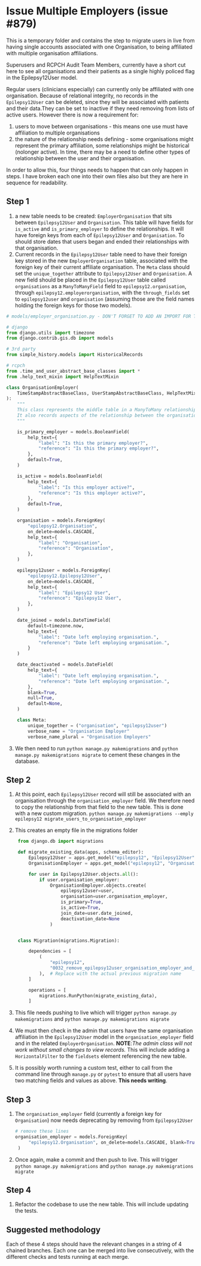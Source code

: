 # Issue Multiple Employers (issue #879)

This is a temporary folder and contains the step to migrate users in live from having single accounts associated with one Organisation, to being affiliated with multiple organisation affiliations. 

Superusers and RCPCH Audit Team Members, currently have a short cut here to see all organisations and their patients as a single highly policed flag in the Epilepsy12User model.

Regular users (clinicians especially) can currently only be affiliated with one organisation. Because of relational integrity, no records in the `Epilepsy12User` can be deleted, since they will be associated with patients and their data.They can be set to inactive if they need removing from lists of active users. However there is now a requirement for:

1. users to move between organisations - this means one use must have affiliation to multiple organisations
2. the nature of the relationship needs defining - some organisations might represent the primary affiliation, some relationships might be historical (nolonger active). In time, there may be a need to define other types of relationship between the user and their organisation.

In order to allow this, four things needs to happen that can only happen in steps. I have broken each one into their own files also but they are here in sequence for readability.

## Step 1

1. a new table needs to be created: `EmployerOrganisation` that sits between `Epilepsy12User` and `Organisation`. This table will have fields for `is_active` and `is_primary_employer` to define the relationships. It will have foreign keys from each of `Epilepsy12User` and `Organisation`. To should store dates that users began and ended their relationships with that organisation.
2. Current records in the `Epilepsy12User` table need to have their foreign key stored in the new `EmployerOrganisation` table, associated with the foreign key of their current affiliate organisation. The `Meta` class should set the `unique_together` attribute to `Epilepsy12User` and `Organisation`. A new field should be placed in the `Epilepsy12User` table called `organisations` as a `ManyToManyField` field to `epilepsy12.organisation`, through `epilepsy12.employerorganisation`, with the `through_fields` set to `epilepsy12user` and `organisation` (assuming those are the field names holding the foreign keys for those two models).

```python
# models/employer_organisation.py - DON'T FORGET TO ADD AN IMPORT FOR THIS FILE IN THE FOLDER __init__.py

# django
from django.utils import timezone
from django.contrib.gis.db import models

# 3rd party
from simple_history.models import HistoricalRecords

# rcpch
from .time_and_user_abstract_base_classes import *
from .help_text_mixin import HelpTextMixin

class OrganisationEmployer(
    TimeStampAbstractBaseClass, UserStampAbstractBaseClass, HelpTextMixin
):
    """
    This class represents the middle table in a ManyToMany relationship between the Organisation and Epilepsy12User classes.
    It also records aspects of the relationship between the organisation and the user.
    """

    is_primary_employer = models.BooleanField(
        help_text={
            "label": "Is this the primary employer?",
            "reference": "Is this the primary employer?",
        },
        default=True,
    )

    is_active = models.BooleanField(
        help_text={
            "label": "Is this employer active?",
            "reference": "Is this employer active?",
        },
        default=True,
    )

    organisation = models.ForeignKey(
        "epilepsy12.Organisation",
        on_delete=models.CASCADE,
        help_text={
            "label": "Organisation",
            "reference": "Organisation",
        },
    )

    epilepsy12user = models.ForeignKey(
        "epilepsy12.Epilepsy12User",
        on_delete=models.CASCADE,
        help_text={
            "label": "Epilepsy12 User",
            "reference": "Epilepsy12 User",
        },
    )

    date_joined = models.DateTimeField(
        default=timezone.now,
        help_text={
            "label": "Date left employing organisation.",
            "reference": "Date left employing organisation.",
        }
    )

    date_deactivated = models.DateField(
        help_text={
            "label": "Date left employing organisation.",
            "reference": "Date left employing organisation.",
        },
        blank=True,
        null=True,
        default=None,
    )

    class Meta:
        unique_together = ("organisation", "epilepsy12user")
        verbose_name = "Organisation Employer"
        verbose_name_plural = "Organisation Employers"
```

3. We then need to run `python manage.py makemigrations` and `python manage.py makemigrations migrate` to cement these changes in the database.

## Step 2

1. At this point, each `Epilepsy12User` record will still be associated with an organisation through the `organisation_employer` field. We therefore need to copy the relationship from that field to the new table. This is done with a new custom migration.
    `python manage.py makemigrations --emply epilepsy12 migrate_users_to_organisation_employer`
2. This creates an empty file in the migrations folder

   ```python
    from django.db import migrations

    def migrate_existing_data(apps, schema_editor):
        Epilepsy12User = apps.get_model("epilepsy12", "Epilepsy12User")
        OrganisationEmployer = apps.get_model("epilepsy12", "OrganisationEmployer")

        for user in Epilepsy12User.objects.all():
            if user.organisation_employer:
                OrganisationEmployer.objects.create(
                    epilepsy12user=user,
                    organisation=user.organisation_employer,
                    is_primary=True,
                    is_active=True,
                    join_date=user.date_joined,
                    deactivation_date=None
                )


    class Migration(migrations.Migration):

        dependencies = [
            (
                "epilepsy12",
                "0032_remove_epilepsy12user_organisation_employer_and_more",
            ),  # Replace with the actual previous migration name
        ]

        operations = [
            migrations.RunPython(migrate_existing_data),
        ]
   ```

3. This file needs pushing to live which will trigger `python manage.py makemigrations` and `python manage.py makemigrations migrate`
4. We must then check in the admin that users have the same organisation affiliation in the `Epilepsy12User` model in the `organisation_employer` field and  in the related `EmployerOrganisation`. **NOTE**:*The admin class will not work without small changes to view records.* This will include adding a `HorizontalFilter` to the `fieldsets` element referencing the new table.
5. It is possibly worth running a custom test, either to call from the command line through `manage.py` or `pytest` to ensure that all users have two matching fields and values as above. **This needs writing**.

## Step 3

1. The `organisation_employer` field (currently a foreign key for `Organisation`) now needs deprecating by removing from `Epilepsy12User`
   
   ```python
   # remove these lines
   organisation_employer = models.ForeignKey(
        "epilepsy12.Organisation", on_delete=models.CASCADE, blank=True, null=True
    )
   ```

2. Once again, make a commit and then push to live. This will trigger `python manage.py makemigrations` and `python manage.py makemigrations migrate`

## Step 4

1. Refactor the codebase to use the new table. This will include updating the tests.

## Suggested methodology

Each of these 4 steps should have the relevant changes in a string of 4 chained branches. Each one can be merged into live consecutively, with the different checks and tests running at each merge.
